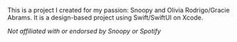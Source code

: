 This is a project I created for my passion: Snoopy and Olivia Rodrigo/Gracie Abrams. It is a design-based project using Swift/SwiftUI on Xcode.

*Not affiliated with or endorsed by Snoopy or Spotify*
